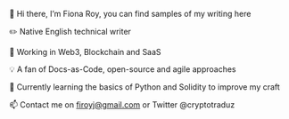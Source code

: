 👋 Hi there, I’m Fiona Roy, you can find samples of my writing here

✏️ Native English technical writer

🚀 Working in Web3, Blockchain and SaaS

💡 A fan of Docs-as-Code, open-source and agile approaches

🌱 Currently learning the basics of Python and Solidity to improve my craft

📫 Contact me on firoyj@gmail.com or Twitter @cryptotraduz
